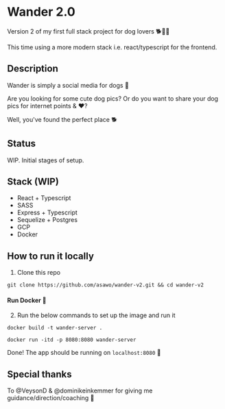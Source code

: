 # Wander 2.0

Version 2 of my first full stack project for dog lovers 🐕👋🐶

This time using a more modern stack i.e. react/typescript for the frontend.

## Description

Wander is simply a social media for dogs :dog:

Are you looking for some cute dog pics?
Or do you want to share your dog pics for internet points & :heart:?

Well, you've found the perfect place :dog2:

## Status

WIP. Initial stages of setup.

## Stack (WIP)

- React + Typescript
- SASS
- Express + Typescript
- Sequelize + Postgres
- GCP
- Docker

## How to run it locally

1. Clone this repo

```
git clone https://github.com/asawo/wander-v2.git && cd wander-v2
```

#### Run Docker :whale:

2. Run the below commands to set up the image and run it

```
docker build -t wander-server .
```

```
docker run -itd -p 8080:8080 wander-server
```

Done! The app should be running on `localhost:8080` :whale:

## Special thanks

To @VeysonD & @dominikeinkemmer for giving me guidance/direction/coaching 🙌
